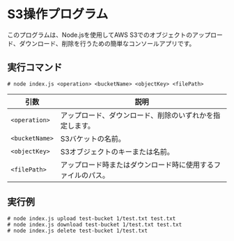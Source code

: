 # S3操作プログラム

このプログラムは、Node.jsを使用してAWS S3でのオブジェクトのアップロード、ダウンロード、削除を行うための簡単なコンソールアプリです。

## 実行コマンド
```
# node index.js <operation> <bucketName> <objectKey> <filePath>
```

| 引数           | 説明                                                         |
| -------------- | ------------------------------------------------------------ |
| `<operation>`  | アップロード、ダウンロード、削除のいずれかを指定します。     |
| `<bucketName>` | S3バケットの名前。                                           |
| `<objectKey>`  | S3オブジェクトのキーまたは名前。                             |
| `<filePath>`   | アップロード時またはダウンロード時に使用するファイルのパス。 |

## 実行例
```
# node index.js upload test-bucket 1/test.txt test.txt
# node index.js download test-bucket 1/test.txt test.txt
# node index.js delete test-bucket 1/test.txt
```
